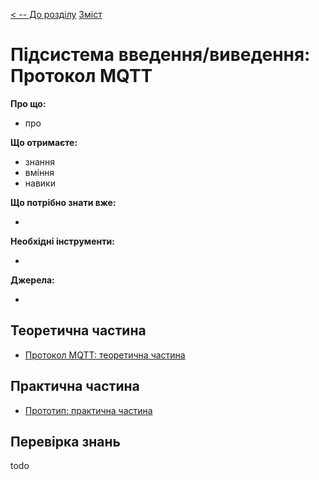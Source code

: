 [< -- До розділу](../README.md)         [Зміст](../../contents.md)

# Підсистема введення/виведення: Протокол MQTT

**Про що:**

- про 

**Що отримаєте:**

- знання 
- вміння 
- навики 

**Що потрібно знати вже:**

- 

**Необхідні інструменти:**

- 

**Джерела:** 

- 

## Теоретична частина

- [Протокол MQTT: теоретична частина](teor.md)

## Практична частина

- [Прототип: практична частина](lab.md)

## Перевірка знань

todo